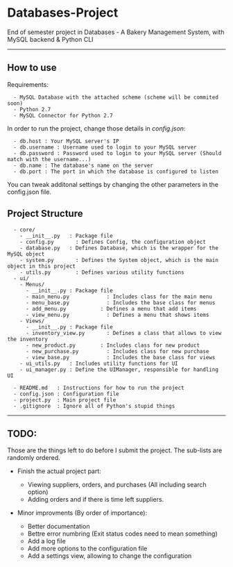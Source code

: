 # Databases-Project
End of semester project in Databases - A Bakery Management System, with MySQL backend &amp; Python CLI

***

## How to use
Requirements:
```
  - MySQL Database with the attached scheme (scheme will be commited soon)
  - Python 2.7
  - MySQL Connector for Python 2.7
```

In order to run the project, change those details in *config.json*:
```
  - db.host : Your MySQL server's IP
  - db.username : Username used to login to your MySQL server
  - db.password : Password used to login to your MySQL server (Should match with the username...)
  - db.name : The database's name on the server
  - db.port : The port in which the database is configured to listen
```

You can tweak additonal settings by changing the other parameters in the config.json file.

## Project Structure
```
  - core/
    - __init__.py   : Package file
  	- config.py 	  : Defines Config, the configuration object
  	- database.py 	: Defines Database, which is the wrapper for the MySQL object
  	- system.py 	  : Defines the System object, which is the main object in this project
  	- utils.py 		  : Defines various utility functions
  - ui/
    - Menus/
      - __init__.py : Package file
      - main_menu.py 			: Includes class for the main menu
      - menu_base.py 			: Includes the base class for menus
      - add_menu.py			  : Defines a menu that add items
      - view_menu.py			: Defines a menu that shows items
    - Views/
      - __init__.py : Package file
      - inventory_view.py		: Defines a class that allows to view the inventory
      - new_product.py 		  : Includes class for new product
      - new_purchase.py 		: Includes class for new purchase
      - view_base.py 			: Includes the base class for views
    - ui_utils.py 	: Includes utility functions for UI
    - ui_manager.py : Define the UIManager, responsible for handling UI
	 
  - README.md   : Instructions for how to run the project
  - config.json : Configuration file
  - project.py  : Main project file
  - .gitignore  : Ignore all of Python's stupid things
```

***

## TODO:
Those are the things left to do before I submit the project. The sub-lists are randomly ordered.

  - Finish the actual project part:
    - Viewing suppliers, orders, and purchases (All including search option)
    - Adding orders and if there is time left suppliers.
  
  - Minor improvments (By order of importance):
    - Better documentation
    - Bettre error numbring (Exit status codes need to mean something)
    - Add a log file
    - Add more options to the configuration file
    - Add a settings view, allowing to change the configuration
  
  
  
  
  
